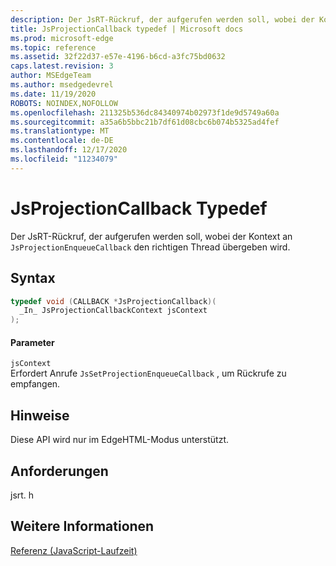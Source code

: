 ```yaml
---
description: Der JsRT-Rückruf, der aufgerufen werden soll, wobei der Kontext an `JsProjectionEnqueueCallback` den richtigen Thread übergeben wird.
title: JsProjectionCallback typedef | Microsoft docs
ms.prod: microsoft-edge
ms.topic: reference
ms.assetid: 32f22d37-e57e-4196-b6cd-a3fc75bd0632
caps.latest.revision: 3
author: MSEdgeTeam
ms.author: msedgedevrel
ms.date: 11/19/2020
ROBOTS: NOINDEX,NOFOLLOW
ms.openlocfilehash: 211325b536dc84340974b02973f1de9d5749a60a
ms.sourcegitcommit: a35a6b5bbc21b7df61d08cbc6b074b5325ad4fef
ms.translationtype: MT
ms.contentlocale: de-DE
ms.lasthandoff: 12/17/2020
ms.locfileid: "11234079"
---
```

# JsProjectionCallback Typedef

Der JsRT-Rückruf, der aufgerufen werden soll, wobei der Kontext an `JsProjectionEnqueueCallback` den richtigen Thread übergeben wird.  
  
## Syntax  
  
```cpp  
typedef void (CALLBACK *JsProjectionCallback)(  
  _In_ JsProjectionCallbackContext jsContext  
);  
```  
  
#### Parameter  
 `jsContext`  
 Erfordert Anrufe `JsSetProjectionEnqueueCallback` , um Rückrufe zu empfangen.  
  
## Hinweise  
 Diese API wird nur im EdgeHTML-Modus unterstützt.  
  
## Anforderungen  
 jsrt. h  
  
## Weitere Informationen  
 [Referenz (JavaScript-Laufzeit)](../chakra-hosting/reference-javascript-runtime.md)
